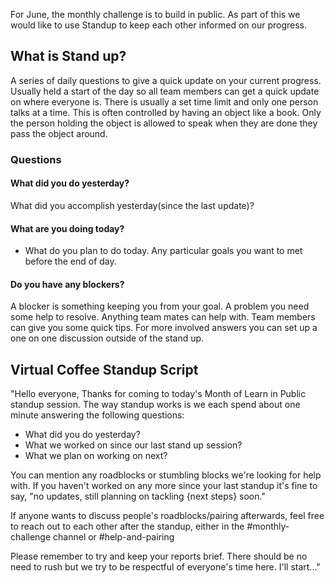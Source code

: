 For June, the monthly challenge is to build in public. As part of this we would like to use Standup to keep each other informed on our progress.

## What is Stand up?

A series of daily questions to give a quick update on your current progress. Usually held a start of the day so all team members can get a quick update on where everyone is. There is usually a set time limit and only one person talks at a time. This is often controlled by having an object like a book. Only the person holding the object is allowed to speak when they are done they pass the object around.

### Questions

#### What did you do yesterday?

What did you accomplish yesterday(since the last update)?

#### What are you doing today?

- What do you plan to do today. Any particular goals you want to met before the end of day.

#### Do you have any blockers?

A blocker is something keeping you from your goal. A problem you need some help to resolve. Anything team mates can help with. Team members can give you some quick tips. For more involved answers you can set up a one on one discussion outside of the stand up.

## Virtual Coffee Standup Script

"Hello everyone,
Thanks for coming to today's Month of Learn in Public standup session. The way standup works is we each spend about one minute answering the following questions:

- What did you do yesterday?
- What we worked on since our last stand up session?
- What we plan on working on next?

You can mention any roadblocks or stumbling blocks we're looking for help with. If you haven't worked on any more since your last standup it's fine to say, "no updates, still planning on tackling {next steps} soon."

If anyone wants to discuss people's roadblocks/pairing afterwards, feel free to reach out to each other after the standup, either in the #monthly-challenge channel or #help-and-pairing

Please remember to try and keep your reports brief. There should be no need to rush but we try to be respectful of everyone's time here.
I'll start..."
